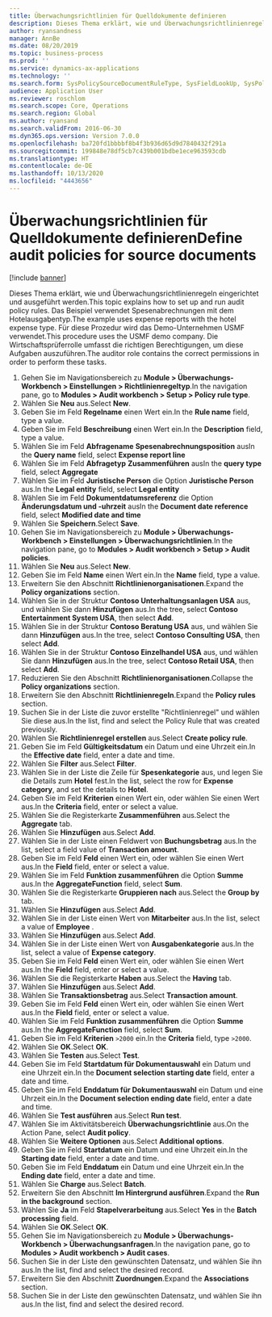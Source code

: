```yaml
---
title: Überwachungsrichtlinien für Quelldokumente definieren
description: Dieses Thema erklärt, wie und Überwachungsrichtlinienregeln eingerichtet und ausgeführt werden.
author: ryansandness
manager: AnnBe
ms.date: 08/20/2019
ms.topic: business-process
ms.prod: ''
ms.service: dynamics-ax-applications
ms.technology: ''
ms.search.form: SysPolicySourceDocumentRuleType, SysFieldLookUp, SysPolicyListPage, SysPolicy, AuditPolicyRule, SysQueryForm, SysQueryFieldLookUp, AuditPolicyDateSelection, AuditPolicyAdditionalOption, BatchJob, CaseDetail
audience: Application User
ms.reviewer: roschlom
ms.search.scope: Core, Operations
ms.search.region: Global
ms.author: ryansand
ms.search.validFrom: 2016-06-30
ms.dyn365.ops.version: Version 7.0.0
ms.openlocfilehash: ba720fd1bbbbf8b4f3b936d65d9d7840432f291a
ms.sourcegitcommit: 199848e78df5cb7c439b001bdbe1ece963593cdb
ms.translationtype: HT
ms.contentlocale: de-DE
ms.lasthandoff: 10/13/2020
ms.locfileid: "4443656"
---
```

# <a name="define-audit-policies-for-source-documents"></a><span data-ttu-id="79f33-103">Überwachungsrichtlinien für Quelldokumente definieren</span><span class="sxs-lookup"><span data-stu-id="79f33-103">Define audit policies for source documents</span></span>

[!include [banner](../../includes/banner.md)]

<span data-ttu-id="79f33-104">Dieses Thema erklärt, wie und Überwachungsrichtlinienregeln eingerichtet und ausgeführt werden.</span><span class="sxs-lookup"><span data-stu-id="79f33-104">This topic explains how to set up and run audit policy rules.</span></span> <span data-ttu-id="79f33-105">Das Beispiel verwendet Spesenabrechnungen mit dem Hotelausgabentyp.</span><span class="sxs-lookup"><span data-stu-id="79f33-105">The example uses expense reports with the hotel expense type.</span></span> <span data-ttu-id="79f33-106">Für diese Prozedur wird das Demo-Unternehmen USMF verwendet.</span><span class="sxs-lookup"><span data-stu-id="79f33-106">This procedure uses the USMF demo company.</span></span> <span data-ttu-id="79f33-107">Die Wirtschaftsprüferrolle umfasst die richtigen Berechtigungen, um diese Aufgaben auszuführen.</span><span class="sxs-lookup"><span data-stu-id="79f33-107">The auditor role contains the correct permissions in order to perform these tasks.</span></span>

1. <span data-ttu-id="79f33-108">Gehen Sie im Navigationsbereich zu **Module > Überwachungs-Workbench > Einstellungen > Richtlinienregeltyp**.</span><span class="sxs-lookup"><span data-stu-id="79f33-108">In the navigation pane, go to **Modules > Audit workbench > Setup > Policy rule type**.</span></span>
2. <span data-ttu-id="79f33-109">Wählen Sie **Neu** aus.</span><span class="sxs-lookup"><span data-stu-id="79f33-109">Select **New**.</span></span>
3. <span data-ttu-id="79f33-110">Geben Sie im Feld **Regelname** einen Wert ein.</span><span class="sxs-lookup"><span data-stu-id="79f33-110">In the **Rule name** field, type a value.</span></span>
4. <span data-ttu-id="79f33-111">Geben Sie im Feld **Beschreibung** einen Wert ein.</span><span class="sxs-lookup"><span data-stu-id="79f33-111">In the **Description** field, type a value.</span></span>
5. <span data-ttu-id="79f33-112">Wählen Sie im Feld **Abfragename** **Spesenabrechnungsposition** aus</span><span class="sxs-lookup"><span data-stu-id="79f33-112">In the **Query name** field, select **Expense report line**</span></span>
6. <span data-ttu-id="79f33-113">Wählen Sie im Feld **Abfragetyp** **Zusammenführen** aus</span><span class="sxs-lookup"><span data-stu-id="79f33-113">In the **query type** field, select **Aggregate**</span></span>
7. <span data-ttu-id="79f33-114">Wählen Sie im Feld **Juristische Person** die Option **Juristische Person** aus.</span><span class="sxs-lookup"><span data-stu-id="79f33-114">In the **Legal entity** field, select **Legal entity**</span></span>
8. <span data-ttu-id="79f33-115">Wählen Sie im Feld **Dokumentdatumsreferenz** die Option **Änderungsdatum und -uhrzeit** aus</span><span class="sxs-lookup"><span data-stu-id="79f33-115">In the **Document date reference** field, select **Modified date and time**</span></span>
9. <span data-ttu-id="79f33-116">Wählen Sie **Speichern**.</span><span class="sxs-lookup"><span data-stu-id="79f33-116">Select **Save**.</span></span>
10. <span data-ttu-id="79f33-117">Gehen Sie im Navigationsbereich zu **Module > Überwachungs-Workbench > Einstellungen > Überwachungsrichtlinien**.</span><span class="sxs-lookup"><span data-stu-id="79f33-117">In the navigation pane, go to **Modules > Audit workbench > Setup > Audit policies**.</span></span>
11. <span data-ttu-id="79f33-118">Wählen Sie **Neu** aus.</span><span class="sxs-lookup"><span data-stu-id="79f33-118">Select **New**.</span></span>
12. <span data-ttu-id="79f33-119">Geben Sie im Feld **Name** einen Wert ein.</span><span class="sxs-lookup"><span data-stu-id="79f33-119">In the **Name** field, type a value.</span></span>
13. <span data-ttu-id="79f33-120">Erweitern Sie den Abschnitt **Richtlinienorganisationen**.</span><span class="sxs-lookup"><span data-stu-id="79f33-120">Expand the **Policy organizations** section.</span></span>
14. <span data-ttu-id="79f33-121">Wählen Sie in der Struktur **Contoso Unterhaltungsanlagen USA** aus, und wählen Sie dann **Hinzufügen** aus.</span><span class="sxs-lookup"><span data-stu-id="79f33-121">In the tree, select **Contoso Entertainment System USA**, then select **Add**.</span></span>
15. <span data-ttu-id="79f33-122">Wählen Sie in der Struktur **Contoso Beratung USA** aus, und wählen Sie dann **Hinzufügen** aus.</span><span class="sxs-lookup"><span data-stu-id="79f33-122">In the tree, select **Contoso Consulting USA**, then select **Add**.</span></span>
16. <span data-ttu-id="79f33-123">Wählen Sie in der Struktur **Contoso Einzelhandel USA** aus, und wählen Sie dann **Hinzufügen** aus.</span><span class="sxs-lookup"><span data-stu-id="79f33-123">In the tree, select **Contoso Retail USA**, then select **Add**.</span></span>
17. <span data-ttu-id="79f33-124">Reduzieren Sie den Abschnitt **Richtlinienorganisationen**.</span><span class="sxs-lookup"><span data-stu-id="79f33-124">Collapse the **Policy organizations** section.</span></span>
18. <span data-ttu-id="79f33-125">Erweitern Sie den Abschnitt **Richtlinienregeln**.</span><span class="sxs-lookup"><span data-stu-id="79f33-125">Expand the **Policy rules** section.</span></span>
19. <span data-ttu-id="79f33-126">Suchen Sie in der Liste die zuvor erstellte "Richtlinienregel" und wählen Sie diese aus.</span><span class="sxs-lookup"><span data-stu-id="79f33-126">In the list, find and select the Policy Rule that was created previously.</span></span>
20. <span data-ttu-id="79f33-127">Wählen Sie **Richtlinienregel erstellen** aus.</span><span class="sxs-lookup"><span data-stu-id="79f33-127">Select **Create policy rule**.</span></span>
21. <span data-ttu-id="79f33-128">Geben Sie im Feld **Gültigkeitsdatum** ein Datum und eine Uhrzeit ein.</span><span class="sxs-lookup"><span data-stu-id="79f33-128">In the **Effective date** field, enter a date and time.</span></span>
22. <span data-ttu-id="79f33-129">Wählen Sie **Filter** aus.</span><span class="sxs-lookup"><span data-stu-id="79f33-129">Select **Filter**.</span></span>
23. <span data-ttu-id="79f33-130">Wählen Sie in der Liste die Zeile für **Spesenkategorie** aus, und legen Sie die Details zum **Hotel** fest.</span><span class="sxs-lookup"><span data-stu-id="79f33-130">In the list, select the row for **Expense category**, and set the details to **Hotel**.</span></span>
24. <span data-ttu-id="79f33-131">Geben Sie im Feld **Kriterien** einen Wert ein, oder wählen Sie einen Wert aus.</span><span class="sxs-lookup"><span data-stu-id="79f33-131">In the **Criteria** field, enter or select a value.</span></span>
25. <span data-ttu-id="79f33-132">Wählen Sie die Registerkarte **Zusammenführen** aus.</span><span class="sxs-lookup"><span data-stu-id="79f33-132">Select the **Aggregate** tab.</span></span>
26. <span data-ttu-id="79f33-133">Wählen Sie **Hinzufügen** aus.</span><span class="sxs-lookup"><span data-stu-id="79f33-133">Select **Add**.</span></span>
27. <span data-ttu-id="79f33-134">Wählen Sie in der Liste einen Feldwert von **Buchungsbetrag** aus.</span><span class="sxs-lookup"><span data-stu-id="79f33-134">In the list, select a field value of **Transaction amount**.</span></span>
28. <span data-ttu-id="79f33-135">Geben Sie im Feld **Feld** einen Wert ein, oder wählen Sie einen Wert aus.</span><span class="sxs-lookup"><span data-stu-id="79f33-135">In the **Field** field, enter or select a value.</span></span>
29. <span data-ttu-id="79f33-136">Wählen Sie im Feld **Funktion zusammenführen** die Option **Summe** aus.</span><span class="sxs-lookup"><span data-stu-id="79f33-136">In the **AggregateFunction** field, select **Sum**.</span></span>
30. <span data-ttu-id="79f33-137">Wählen Sie die Registerkarte **Gruppieren nach** aus.</span><span class="sxs-lookup"><span data-stu-id="79f33-137">Select the **Group by** tab.</span></span>
31. <span data-ttu-id="79f33-138">Wählen Sie **Hinzufügen** aus.</span><span class="sxs-lookup"><span data-stu-id="79f33-138">Select **Add**.</span></span>
32. <span data-ttu-id="79f33-139">Wählen Sie in der Liste einen Wert von **Mitarbeiter** aus.</span><span class="sxs-lookup"><span data-stu-id="79f33-139">In the list, select a value of **Employee** .</span></span>
33. <span data-ttu-id="79f33-140">Wählen Sie **Hinzufügen** aus.</span><span class="sxs-lookup"><span data-stu-id="79f33-140">Select **Add**.</span></span>
34. <span data-ttu-id="79f33-141">Wählen Sie in der Liste einen Wert von **Ausgabenkategorie** aus.</span><span class="sxs-lookup"><span data-stu-id="79f33-141">In the list, select a value of **Expense category**.</span></span>
35. <span data-ttu-id="79f33-142">Geben Sie im Feld **Feld** einen Wert ein, oder wählen Sie einen Wert aus.</span><span class="sxs-lookup"><span data-stu-id="79f33-142">In the **Field** field, enter or select a value.</span></span>
36. <span data-ttu-id="79f33-143">Wählen Sie die Registerkarte **Haben** aus.</span><span class="sxs-lookup"><span data-stu-id="79f33-143">Select the **Having** tab.</span></span>
37. <span data-ttu-id="79f33-144">Wählen Sie **Hinzufügen** aus.</span><span class="sxs-lookup"><span data-stu-id="79f33-144">Select **Add**.</span></span>
38. <span data-ttu-id="79f33-145">Wählen Sie **Transaktionsbetrag** aus.</span><span class="sxs-lookup"><span data-stu-id="79f33-145">Select **Transaction amount**.</span></span>
39. <span data-ttu-id="79f33-146">Geben Sie im Feld **Feld** einen Wert ein, oder wählen Sie einen Wert aus.</span><span class="sxs-lookup"><span data-stu-id="79f33-146">In the **Field** field, enter or select a value.</span></span>
40. <span data-ttu-id="79f33-147">Wählen Sie im Feld **Funktion zusammenführen** die Option **Summe** aus.</span><span class="sxs-lookup"><span data-stu-id="79f33-147">In the **AggregateFunction** field, select **Sum**.</span></span>
41. <span data-ttu-id="79f33-148">Geben Sie im Feld **Kriterien** `>2000` ein.</span><span class="sxs-lookup"><span data-stu-id="79f33-148">In the **Criteria** field, type `>2000`.</span></span>
42. <span data-ttu-id="79f33-149">Wählen Sie **OK**.</span><span class="sxs-lookup"><span data-stu-id="79f33-149">Select **OK**.</span></span>
43. <span data-ttu-id="79f33-150">Wählen Sie **Testen** aus.</span><span class="sxs-lookup"><span data-stu-id="79f33-150">Select **Test**.</span></span>
44. <span data-ttu-id="79f33-151">Geben Sie im Feld **Startdatum für Dokumentauswahl** ein Datum und eine Uhrzeit ein.</span><span class="sxs-lookup"><span data-stu-id="79f33-151">In the **Document selection starting date** field, enter a date and time.</span></span>
45. <span data-ttu-id="79f33-152">Geben Sie im Feld **Enddatum für Dokumentauswahl** ein Datum und eine Uhrzeit ein.</span><span class="sxs-lookup"><span data-stu-id="79f33-152">In the **Document selection ending date** field, enter a date and time.</span></span>
46. <span data-ttu-id="79f33-153">Wählen Sie **Test ausführen** aus.</span><span class="sxs-lookup"><span data-stu-id="79f33-153">Select **Run test**.</span></span>
47. <span data-ttu-id="79f33-154">Wählen Sie im Aktivitätsbereich **Überwachungsrichtlinie** aus.</span><span class="sxs-lookup"><span data-stu-id="79f33-154">On the Action Pane, select **Audit policy**.</span></span>
48. <span data-ttu-id="79f33-155">Wählen Sie **Weitere Optionen** aus.</span><span class="sxs-lookup"><span data-stu-id="79f33-155">Select **Additional options**.</span></span>
49. <span data-ttu-id="79f33-156">Geben Sie im Feld **Startdatum** ein Datum und eine Uhrzeit ein.</span><span class="sxs-lookup"><span data-stu-id="79f33-156">In the **Starting date** field, enter a date and time.</span></span>
50. <span data-ttu-id="79f33-157">Geben Sie im Feld **Enddatum** ein Datum und eine Uhrzeit ein.</span><span class="sxs-lookup"><span data-stu-id="79f33-157">In the **Ending date** field, enter a date and time.</span></span>
51. <span data-ttu-id="79f33-158">Wählen Sie **Charge** aus.</span><span class="sxs-lookup"><span data-stu-id="79f33-158">Select **Batch**.</span></span>
52. <span data-ttu-id="79f33-159">Erweitern Sie den Abschnitt **Im Hintergrund ausführen**.</span><span class="sxs-lookup"><span data-stu-id="79f33-159">Expand the **Run in the background** section.</span></span>
53. <span data-ttu-id="79f33-160">Wählen Sie **Ja** im Feld **Stapelverarbeitung** aus.</span><span class="sxs-lookup"><span data-stu-id="79f33-160">Select **Yes** in the **Batch processing** field.</span></span>
54. <span data-ttu-id="79f33-161">Wählen Sie **OK**.</span><span class="sxs-lookup"><span data-stu-id="79f33-161">Select **OK**.</span></span>
55. <span data-ttu-id="79f33-162">Gehen Sie im Navigationsbereich zu **Module > Überwachungs-Workbench > Überwachungsanfragen**.</span><span class="sxs-lookup"><span data-stu-id="79f33-162">In the navigation pane, go to **Modules > Audit workbench > Audit cases**.</span></span>
56. <span data-ttu-id="79f33-163">Suchen Sie in der Liste den gewünschten Datensatz, und wählen Sie ihn aus.</span><span class="sxs-lookup"><span data-stu-id="79f33-163">In the list, find and select the desired record.</span></span>
57. <span data-ttu-id="79f33-164">Erweitern Sie den Abschnitt **Zuordnungen**.</span><span class="sxs-lookup"><span data-stu-id="79f33-164">Expand the **Associations** section.</span></span>
58. <span data-ttu-id="79f33-165">Suchen Sie in der Liste den gewünschten Datensatz, und wählen Sie ihn aus.</span><span class="sxs-lookup"><span data-stu-id="79f33-165">In the list, find and select the desired record.</span></span>

